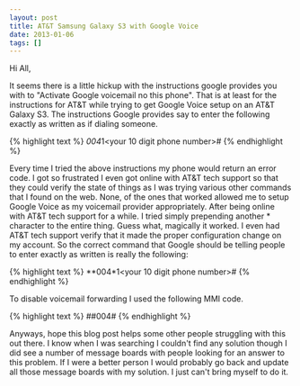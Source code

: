 ```yaml
---
layout: post
title: AT&T Samsung Galaxy S3 with Google Voice
date: 2013-01-06
tags: []
---
```

Hi All,

It seems there is a little hickup with the instructions google provides you
with to "Activate Google voicemail no this phone". That is at least for the
instructions for AT&T while trying to get Google Voice setup on an AT&T Galaxy
S3. The instructions Google provides say to enter the following exactly as
written as if dialing someone.

{% highlight text %}
*004*1<your 10 digit phone number>#
{% endhighlight %}

Every time I tried the above instructions my phone would return an error code.
I got so frustrated I even got online with AT&T tech support so that they
could verify the state of things as I was trying various other commands that I
found on the web. None, of the ones that worked allowed me to setup Google
Voice as my voicemail provider appropriately. After being online with AT&T
tech support for a while. I tried simply prepending another * character to the
entire thing. Guess what, magically it worked. I even had AT&T tech support
verify that it made the proper configuration change on my account. So the
correct command that Google should be telling people to enter exactly as
written is really the following:

{% highlight text %}
**004*1<your 10 digit phone number>#
{% endhighlight %}

To disable voicemail forwarding I used the following MMI code.

{% highlight text %}
##004#
{% endhighlight %}

Anyways, hope this blog post helps some other people struggling with this out
there. I know when I was searching I couldn't find any solution though I did
see a number of message boards with people looking for an answer to this
problem. If I were a better person I would probably go back and update all
those message boards with my solution. I just can't bring myself to do it.


